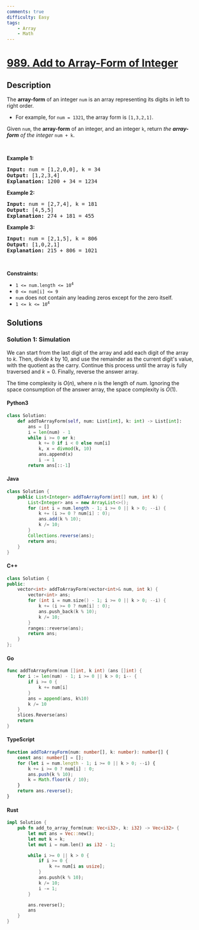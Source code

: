 ```yaml
---
comments: true
difficulty: Easy
tags:
    - Array
    - Math
---
```


<!-- problem:start -->

# [989. Add to Array-Form of Integer](https://leetcode.com/problems/add-to-array-form-of-integer)

## Description

<!-- description:start -->

<p>The <strong>array-form</strong> of an integer <code>num</code> is an array representing its digits in left to right order.</p>

<ul>
	<li>For example, for <code>num = 1321</code>, the array form is <code>[1,3,2,1]</code>.</li>
</ul>

<p>Given <code>num</code>, the <strong>array-form</strong> of an integer, and an integer <code>k</code>, return <em>the <strong>array-form</strong> of the integer</em> <code>num + k</code>.</p>

<p>&nbsp;</p>
<p><strong class="example">Example 1:</strong></p>

<pre>
<strong>Input:</strong> num = [1,2,0,0], k = 34
<strong>Output:</strong> [1,2,3,4]
<strong>Explanation:</strong> 1200 + 34 = 1234
</pre>

<p><strong class="example">Example 2:</strong></p>

<pre>
<strong>Input:</strong> num = [2,7,4], k = 181
<strong>Output:</strong> [4,5,5]
<strong>Explanation:</strong> 274 + 181 = 455
</pre>

<p><strong class="example">Example 3:</strong></p>

<pre>
<strong>Input:</strong> num = [2,1,5], k = 806
<strong>Output:</strong> [1,0,2,1]
<strong>Explanation:</strong> 215 + 806 = 1021
</pre>

<p>&nbsp;</p>
<p><strong>Constraints:</strong></p>

<ul>
	<li><code>1 &lt;= num.length &lt;= 10<sup>4</sup></code></li>
	<li><code>0 &lt;= num[i] &lt;= 9</code></li>
	<li><code>num</code> does not contain any leading zeros except for the zero itself.</li>
	<li><code>1 &lt;= k &lt;= 10<sup>4</sup></code></li>
</ul>

<!-- description:end -->

## Solutions

<!-- solution:start -->

### Solution 1: Simulation

We can start from the last digit of the array and add each digit of the array to $k$. Then, divide $k$ by $10$, and use the remainder as the current digit's value, with the quotient as the carry. Continue this process until the array is fully traversed and $k = 0$. Finally, reverse the answer array.

The time complexity is $O(n)$, where $n$ is the length of $\textit{num}$. Ignoring the space consumption of the answer array, the space complexity is $O(1)$.

<!-- tabs:start -->

#### Python3

```python
class Solution:
    def addToArrayForm(self, num: List[int], k: int) -> List[int]:
        ans = []
        i = len(num) - 1
        while i >= 0 or k:
            k += 0 if i < 0 else num[i]
            k, x = divmod(k, 10)
            ans.append(x)
            i -= 1
        return ans[::-1]
```

#### Java

```java
class Solution {
    public List<Integer> addToArrayForm(int[] num, int k) {
        List<Integer> ans = new ArrayList<>();
        for (int i = num.length - 1; i >= 0 || k > 0; --i) {
            k += (i >= 0 ? num[i] : 0);
            ans.add(k % 10);
            k /= 10;
        }
        Collections.reverse(ans);
        return ans;
    }
}
```

#### C++

```cpp
class Solution {
public:
    vector<int> addToArrayForm(vector<int>& num, int k) {
        vector<int> ans;
        for (int i = num.size() - 1; i >= 0 || k > 0; --i) {
            k += (i >= 0 ? num[i] : 0);
            ans.push_back(k % 10);
            k /= 10;
        }
        ranges::reverse(ans);
        return ans;
    }
};
```

#### Go

```go
func addToArrayForm(num []int, k int) (ans []int) {
	for i := len(num) - 1; i >= 0 || k > 0; i-- {
		if i >= 0 {
			k += num[i]
		}
		ans = append(ans, k%10)
		k /= 10
	}
	slices.Reverse(ans)
	return
}
```

#### TypeScript

```ts
function addToArrayForm(num: number[], k: number): number[] {
    const ans: number[] = [];
    for (let i = num.length - 1; i >= 0 || k > 0; --i) {
        k += i >= 0 ? num[i] : 0;
        ans.push(k % 10);
        k = Math.floor(k / 10);
    }
    return ans.reverse();
}
```

#### Rust

```rust
impl Solution {
    pub fn add_to_array_form(num: Vec<i32>, k: i32) -> Vec<i32> {
        let mut ans = Vec::new();
        let mut k = k;
        let mut i = num.len() as i32 - 1;

        while i >= 0 || k > 0 {
            if i >= 0 {
                k += num[i as usize];
            }
            ans.push(k % 10);
            k /= 10;
            i -= 1;
        }

        ans.reverse();
        ans
    }
}
```

<!-- tabs:end -->

<!-- solution:end -->

<!-- problem:end -->
